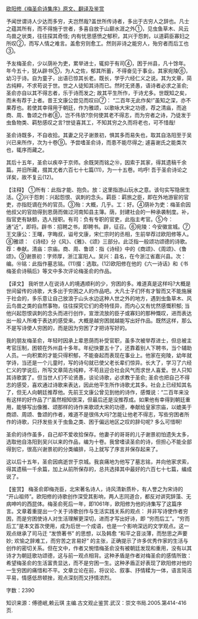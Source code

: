 [欧阳修《梅圣俞诗集序》原文、翻译及鉴赏](https://www.vrrw.net/wx/14164.html)

予闻世谓诗人少达而多穷，夫岂然哉?盖世所传诗者，多出于古穷人之辞也。凡士之蕴其所有，而不得施于世者，多喜自放于山巅水涯之外①，见虫鱼草木、风云鸟兽之状类，往往探其奇怪; 内有忧思感愤之郁积，其兴于怨刺，以道羁臣寡妇之所叹②，而写人情之难言。盖愈穷则愈工。然则非诗之能穷人，殆穷者而后工也③。

予友梅圣俞，少以荫补为吏，累举进士，辄抑于有司④，困于州县，凡十馀年。年今五十，犹从辟书⑤，为人之佐，郁其所蓄，不得奋见于事业。其家宛陵⑥，幼习于诗。自为童子，出语已惊其长老。既长，学乎六经仁义之说。其为文章，简古纯粹，不求苟说于世。世之人徒知其诗而已。然时无贤愚，语诗者必求之圣俞; 圣俞亦自以其不得志者，乐于诗而发之; 故其平生所作，于诗尤多。世既知之矣，而未有荐于上者。昔王文康公尝见而叹曰⑦： “二百年无此作矣!”虽知之深，亦不果荐也。若使其幸得用于朝廷，作为雅颂，以歌咏大宋之功德，荐之清庙，而追商、周、鲁颂之作者⑧，岂不伟欤?奈何使其老不得志，而为穷者之诗，乃徒发于虫鱼物类、羁愁感叹之言?世徒喜其工，不知其穷之久而将老也，可不惜哉!

圣俞诗既多，不自收拾。其妻之兄子谢景初，惧其多而易失也，取其自洛阳至于吴兴已来所作，次为十卷⑨。予尝嗜圣俞诗，而患不能尽得之; 遽喜谢氏之能类次也，辄序而藏之。

其后十五年，圣俞以疾卒于京师。余既哭而铭之⑩，因索于其家，得其遗稿千余篇。并旧所藏，掇其尤者六百七十七篇(11)，为一十五卷。呜呼! 吾于圣俞诗论之详矣，故不复云(12)。



【注释】 ①所有：此指才能、抱负。放：这里指游山玩水之意。该句实写隐居生活。②兴于怨刺：兴起怨恨、讽刺的念头。羁臣：羁旅之臣，即在外地游宦的官吏，亦指贬谪在外的官员。③殆：大概，几乎。工：好。④荫补为吏：梅圣俞因他叔父的官勋得到恩荫而做过河南知县主簿。荫，封建社会的一种承袭制度。补，指官吏有缺额，选人授职。有司：负有专职的官吏，此指主考官。⑤今：通“近”，即将。辟书：招聘之书，即聘书。辟，征召。⑥宛陵：今安徽宣城。⑦王文康公：王曙，字晦叔，谥号文康，宋仁宗时的丞相，生前举荐过欧阳修等人。⑧雅颂： 《诗经》分《风》、《雅》、《颂》三部分。此泛指一般颂功颂德的诗歌。荐：奉献。清庙：宗庙。商、周、鲁颂：指《诗经》中的《商颂》、《周颂》、《鲁颂》。⑨谢景初：字师厚，浙江富阳人。吴兴：县名，在今浙江省嘉兴县。次：编。⑩铭：此指作墓志铭。(11)掇：选取。(12)欧阳修在他的《六一诗话》和《书梅圣俞诗稿后》等文中多次评论梅圣俞的作品。

【译文】 我听世人在说诗人的境遇顺利的少，穷困的多。难道真是这样吗?大概是世间留传的诗歌，大多出于穷困之人的作品吧。大凡士子们怀有才智而又不能施展于社会的，多乐意让自己放浪于山头水边这种人世之外的地方，遇到虫鱼草木、风云鸟兽之类的自然事物，往往探究它们的奇特怪异，而内心又有忧然感慨积郁; 当他兴起怨恨讽刺的念头而进行创作，宣泄流放的臣子或寡妇的那种慨叹，进而表达出一般人所难于表达的感受来。大概是越穷困就越能写出好作品。既然这样，那么不是写诗使人穷困的，而是因为穷困了才把诗写好的。

我的朋友梅圣俞，年轻时因承上辈恩荫而补受官职，虽多次被举荐进士，但总被主考官压制，困顿在外州县十多年。年纪快要五十了，还靠着别人下聘书，当个辅助人员。一向积累的才能只得积郁，不能奋起而表现在事业上。他家在宛陵，幼年就学诗，当还是一个儿童时，写的诗句就已使父老长辈们惊异。长大了，学习了六经仁义的学说后，所写文章简古纯粹，不苟且迎合社会风气而求世人喜爱。世人只知其诗歌罢了。但当世人们不论贤愚，谈论诗歌，必求教于圣俞; 圣俞也把自己不得志的感受，喜欢通过诗歌来表达，因此他平生所作诗歌尤其多。社会上已经知其名了，但无人向朝廷推荐他。先前王文康公曾见到他的诗作，感慨说：“二百年来没有这样的好作品了!”虽然相知很深，但最后还是没推荐成。如果他有幸得到朝廷重用，能够写出像雅、颂那样的诗作来歌颂大宋的功德，奉献给皇家宗庙，以媲美于商颂、周颂、鲁颂的作者，难道不是很伟大吗?怎能让他老不得志，写些穷困者所作的诗歌，只抒发些关于虫鱼之类、困于偏远地区之叹的辞句呢? 多么可惜啊!

圣俞的诗作虽多，自己却不爱收拾保存。他妻子的哥哥的儿子谢景初怕遗失太多，选取他自洛阳到吴兴以来的作品，编为十卷。我曾嗜读圣俞的诗，但担心不能全部得到它，很高兴谢景初的分类编排，马上就写了序言并保存起来了。

这以后十五年，圣俞因病逝世于京城。我哀痛地为他写了墓志铭，并向他家求索，得其遗稿一千余篇，加上从前所保存的，总共选择其中最好的六百七十七篇，编成说了。

【鉴赏】 梅圣俞即梅尧臣，北宋著名诗人，诗风清新质朴，有人誉之为宋诗的 “开山祖师”。欧阳修的诗歌创作深受其影响，两人志同道合，都反对讲究辞藻、无病呻吟的西昆体。梅圣俞死后一年，即1061年，欧阳修为他的诗集写了这篇序言。文章着重提出一个关于诗歌创作与生活实践关系的观点： 并非写诗使作者穷困，而是穷困使诗人对生活理解更深切，进而才写出好诗，即 “穷而后工”。“穷而后工”是本文首次使用，成为后世一个成语，也是一个影响深远的文学观点。这一观点继承了司马迁 “发愤著书” 的思想，以及韩愈 “和平之音淡薄，而愁思之声要妙; 欢愉之辞难工，而穷苦之言易好” 的主张，正确提示了许多优秀作家的生活与创作的密切关系。但在文中，作者又惋惜梅圣俞没有被朝廷发现和重用，没有以其诗才为朝廷歌功颂德，这与前一观点相背。这种矛盾是作者对梅圣俞的感情所致： 希望梅圣俞的生活富贵显达，而不是穷困一生。这种矛盾正好表现了欧阳修对他的一生穷困的痛惜和不平。文章立论在前，将议论、叙事、抒情糅为一体，语言简洁平易，情感低昂顿挫，观点深刻而又抒情浓烈。

字数：2390

知识来源：傅德岷,赖云琪 主编.古文观止鉴赏.武汉：崇文书局.2005.第414-416页.

